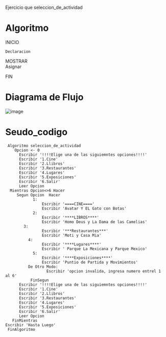 Ejercicio que seleccion_de_actividad
# Algoritmo

 INICIO

    Declaracion 
   MOSTRAR  
   Asignar 


 FIN
 
 
# Diagrama de Flujo
 
 ![image](https://user-images.githubusercontent.com/119319898/213881885-d47d0e2e-6136-4a48-abbe-08591be5da1a.png)


# Seudo_codigo

     Algoritmo seleccion_de_actividad
      	Opcion <- 0
    	  Escribir '!!!!Elige una de las siguiemntes opciones!!!!'
	      Escribir '1.Cine'
	      Escribir '2.Llibros'
	      Escribir '3.Restaurantes'
	      Escribir '4.Lugares'
	      Escribir '5.Exposiciones'
    	  Escribir '6.Salir'
    	  Leer Opcion
  	  Mientras Opcion<>6 Hacer
	  	 Segun Opcion  Hacer
		     	1:
			       	Escribir '====CINE===='
			      	Escribir 'Avatar Y EL Gato con Botas'
		    	2:
			       	Escribir '****LIBROS****'
			       	Escribir 'Homo Deus y La Dama de las Camelias'
	  	  	3:
			      	Escribir '***Restaurantes***'
			      	Escribir 'Moti y Casa Mia'
		      4:
			      	Escribir '****Lugares****'
			       	Escribir ' Parque La Mexicana y Parque Mexico'
		     	5:
			       	Escribir '****Exposiciones****'
			      	Escribir 'Puntio de Partida y Movimientos'
		  	  De Otro Modo:
				      Escribir 'opcion invalida, ingresa numero entrel 1 al 6'
		       FinSegun
	  	  Escribir '!!!!Elige una de las siguiemntes opciones!!!!'
	  	  Escribir '1.Cine'
	  	  Escribir '2.Llibros'
	  	  Escribir '3.Restaurantes'
	  	  Escribir '4.Lugares'
	  	  Escribir '5.Exposiciones'
	  	  Escribir '6.Salir'
	  	  Leer Opcion
   	   FinMientras
  	Escribir 'Hasta Luego'
     FinAlgoritmo
